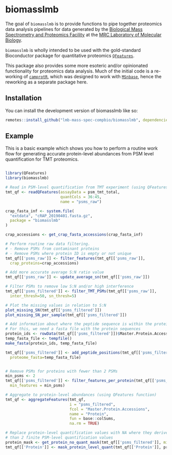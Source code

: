 
# biomasslmb

<!-- badges: start -->
<!-- badges: end -->

The goal of `biomasslmb` is to provide functions to pipe together proteomics data analysis pipelines for data generated by the [Biological Mass Spectrometry and Proteomics Facility](https://www2.mrc-lmb.cam.ac.uk/research/scientific-facilities-and-support-services/mass-spectrometry-home/) at the [MRC Laboratory of Molecular Biology](https://www2.mrc-lmb.cam.ac.uk/).

`biomasslmb` is wholly intended to be used with the gold-standard Bioconductor package for quantitative proteomics [`QFeatures`](https://www.bioconductor.org/packages/release/bioc/html/QFeatures.html). 

This package also provides some more esoteric and/or opinionated functionality for proteomics data analysis. Much of the initial code is a re-working of [`camprotR`](https://github.com/CambridgeCentreForProteomics/camprotR), which was designed to work with [`MSnbase`](https://bioconductor.org/packages/release/bioc/html/MSnbase.html), hence the reworking as a separate package here.

## Installation

You can install the development version of biomasslmb like so:

``` r
remotes::install_github("lmb-mass-spec-compbio/biomasslmb", dependencies = TRUE)
```

## Example

This is a basic example which shows you how to perform a routine work flow for generating
accurate protein-level abundances from PSM level quantification for TMT proteomics.

``` r

library(QFeatures)
library(biomasslmb)

# Read in PSM-level quantification from TMT experiment (using QFeatures function)
tmt_qf <- readQFeatures(assayData = psm_tmt_total,
                        quantCols = 36:45, 
                        name = "psms_raw")

crap_fasta_inf <- system.file(
  "extdata", "cRAP_20190401.fasta.gz",
  package = "biomasslmb"
)

crap_accessions <- get_crap_fasta_accessions(crap_fasta_inf)

# Perform routine raw data filtering.
# - Remove PSMs from contaminant proteins
# - Remove PSMs where protein ID is empty or not unique
tmt_qf[['psms_raw']] <- filter_features(tmt_qf[['psms_raw']],
  crap_proteins=crap_accessions)

# Add more accurate average S:N ratio value
tmt_qf[['psms_raw']] <- update_average_sn(tmt_qf[['psms_raw']])

# Filter PSMs to remove low S:N and/or high interference
tmt_qf[['psms_filtered']] <- filter_TMT_PSMs(tmt_qf[['psms_raw']], 
  inter_thresh=50, sn_thresh=5)

# Plot the missing values in relation to S:N
plot_missing_SN(tmt_qf[['psms_filtered']])
plot_missing_SN_per_sample(tmt_qf[['psms_filtered']])

# Add information about where the peptide sequence is within the protein sequence
# For this, we need a fasta file with the protein sequences
protein_ids <- rowData(tmt_qf[['psms_filtered']])$Master.Protein.Accessions
temp_fasta_file <- tempfile()
make_fasta(protein_ids, temp_fasta_file)

tmt_qf[['psms_filtered']] <- add_peptide_positions(tmt_qf[['psms_filtered']],
  proteome_fasta=temp_fasta_file)


# Remove PSMs for proteins with fewer than 2 PSMs
min_psms <- 2
tmt_qf[['psms_filtered']] <- filter_features_per_protein(tmt_qf[['psms_filtered']],
  min_features = min_psms)

# Aggregate to protein-level abundances (using QFeatures function)
tmt_qf <- aggregateFeatures(tmt_qf, 
                            i = "psms_filtered", 
                            fcol = "Master.Protein.Accessions",
                            name = "Protein",
                            fun = base::colSums,
                            na.rm = TRUE)

# Replace protein-level quantification values with NA where they derive from fewer
# than 2 finite PSM-level quantification values
protein_mask <- get_protein_no_quant_mask(tmt_qf[['psms_filtered']], min_features = min_psms, plot=TRUE)
tmt_qf[['Protein']] <- mask_protein_level_quant(tmt_qf[['Protein']], protein_mask)
```

